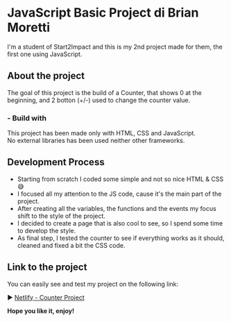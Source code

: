 # JavaScript Basic Project di Brian Moretti

I'm a student of Start2Impact and this is my 2nd project made for them, the first one using JavaScript.

## About the project

The goal of this project is the build of a Counter, that shows 0 at the beginning, and 2 botton (+/-) used to change the counter value.

### - Build with

This project has been made only with HTML, CSS and JavaScript.  
No external libraries has been used neither other frameworks.

## Development Process

- Starting from scratch I coded some simple and not so nice HTML & CSS :sweat_smile:
- I focused all my attention to the JS code, cause it's the main part of the project.
- After creating all the variables, the functions and the events my focus shift to the style of the project.
- I decided to create a page that is also cool to see, so I spend some time to develop the style.
- As final step, I tested the counter to see if everything works as it should, cleaned and fixed a bit the CSS code.

## Link to the project

You can easily see and test my project on the following link:

:arrow_forward: [Netlify - Counter Project](https://endearing-lebkuchen-d32be1.netlify.app/)

**Hope you like it, enjoy!**
